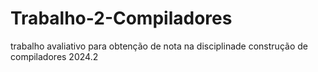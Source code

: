 # Trabalho-2-Compiladores
trabalho avaliativo para obtenção de nota na disciplinade construção de compiladores 2024.2

